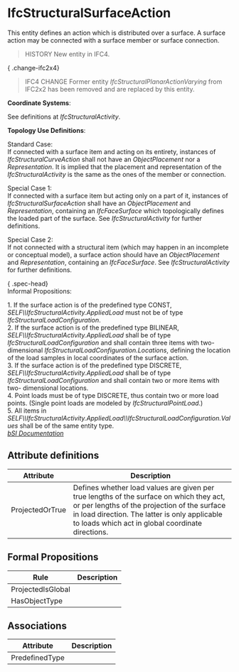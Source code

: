 IfcStructuralSurfaceAction
==========================
This entity defines an action which is distributed over a surface. A surface
action may be connected with a surface member or surface connection.  
  
> HISTORY  New entity in IFC4.  
  
{ .change-ifc2x4}  
> IFC4 CHANGE  Former entity _IfcStructuralPlanarActionVarying_ from IFC2x2
> has been removed and are replaced by this entity.  
  
****Coordinate Systems****:  
  
See definitions at _IfcStructuralActivity_.  
  
****Topology Use Definitions****:  
  
Standard Case:  
If connected with a surface item and acting on its entirety, instances of
_IfcStructuralCurveAction_ shall not have an _ObjectPlacement_ nor a
_Representation_. It is implied that the placement and representation of the
_IfcStructuralActivity_ is the same as the ones of the member or connection.  
  
Special Case 1:  
If connected with a surface item but acting only on a part of it, instances of
_IfcStructuralSurfaceAction_ shall have an _ObjectPlacement_ and
_Representation_, containing an _IfcFaceSurface_ which topologically defines
the loaded part of the surface. See _IfcStructuralActivity_ for further
definitions.  
  
Special Case 2:  
If not connected with a structural item (which may happen in an incomplete or
conceptual model), a surface action should have an _ObjectPlacement_ and
_Representation_, containing an _IfcFaceSurface_. See _IfcStructuralActivity_
for further definitions.  
  
{ .spec-head}  
Informal Propositions:  
  
1\. If the surface action is of the predefined type CONST,
_SELF\\\IfcStructuralActivity.AppliedLoad_ must not be of type
_IfcStructuralLoadConfiguration_.  
2\. If the surface action is of the predefined type BILINEAR,
_SELF\\\IfcStructuralActivity.AppliedLoad_ shall be of type
_IfcStructuralLoadConfiguration_ and shall contain three items with two-
dimensional _IfcStructuralLoadConfiguration.Locations_, defining the location
of the load samples in local coordinates of the surface action.  
3\. If the surface action is of the predefined type DISCRETE,
_SELF\\\IfcStructuralActivity.AppliedLoad_ shall be of type
_IfcStructuralLoadConfiguration_ and shall contain two or more items with two-
dimensional locations.  
4\. Point loads must be of type DISCRETE, thus contain two or more load
points. (Single point loads are modeled by _IfcStructuralPointLoad_.)  
5\. All items in
_SELF\\\IfcStructuralActivity.AppliedLoad\\\IfcStructuralLoadConfiguration.Values_
shall be of the same entity type.  
[ _bSI
Documentation_](https://standards.buildingsmart.org/IFC/DEV/IFC4_2/FINAL/HTML/schema/ifcstructuralanalysisdomain/lexical/ifcstructuralsurfaceaction.htm)


Attribute definitions
---------------------
| Attribute       | Description                                                                                                                                                                                                                                   |
|-----------------|-----------------------------------------------------------------------------------------------------------------------------------------------------------------------------------------------------------------------------------------------|
| ProjectedOrTrue | Defines whether load values are given per true lengths of the surface on which they act, or per lengths of the projection of the surface in load direction. The latter is only applicable to loads which act in global coordinate directions. |

Formal Propositions
-------------------
| Rule              | Description   |
|-------------------|---------------|
| ProjectedIsGlobal |               |
| HasObjectType     |               |

Associations
------------
| Attribute      | Description   |
|----------------|---------------|
| PredefinedType |               |

